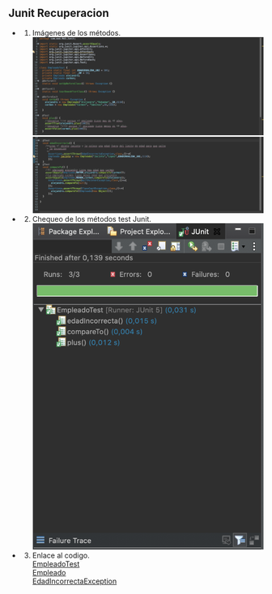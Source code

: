 ## Junit Recuperacion
* 1. Imágenes de los métodos.<br>
![junit](img/1.png)<br>
![junit](img/2.png)<br>
* 2. Chequeo de los métodos test Junit.<br>
![junit](img/3.png)<br>
* 3. Enlace al codigo. <br>
[EmpleadoTest](../EmpleadoTest.java)<br>
[Empleado](../Empleado.java)<br>
[EdadIncorrectaException](../EdadIncorrectaException.java)



